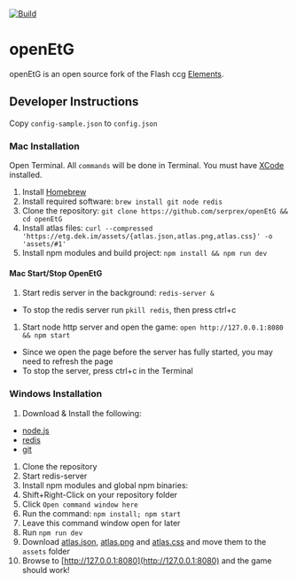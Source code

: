 [![Build](https://travis-ci.org/serprex/openEtG.svg?branch=master)](https://travis-ci.org/serprex/openEtG)

# openEtG

openEtG is an open source fork of the Flash ccg [Elements](http://elementsthegame.com).

## Developer Instructions

Copy `config-sample.json` to `config.json`

### Mac Installation

Open Terminal. All `commands` will be done in Terminal. You must have [XCode](https://developer.apple.com/xcode) installed.

1. Install [Homebrew](https://brew.sh)
1. Install required software: `brew install git node redis`
1. Clone the repository: `git clone https://github.com/serprex/openEtG && cd openEtG`
1. Install atlas files: `curl --compressed 'https://etg.dek.im/assets/{atlas.json,atlas.png,atlas.css}' -o 'assets/#1'`
1. Install npm modules and build project: `npm install && npm run dev`

#### Mac Start/Stop OpenEtG

1. Start redis server in the background: `redis-server &`
  * To stop the redis server run `pkill redis`, then press ctrl+c
1. Start node http server and open the game: `open http://127.0.0.1:8080 && npm start`
  * Since we open the page before the server has fully started, you may need to refresh the page
  * To stop the server, press ctrl+c in the Terminal

### Windows Installation

1. Download & Install the following:
  * [node.js](https://nodejs.org)
  * [redis](https://github.com/MSOpenTech/redis/releases)
  * [git](https://git-scm.com/download/win)
1. Clone the repository
1. Start redis-server
1. Install npm modules and global npm binaries:
  1. Shift+Right-Click on your repository folder
  1. Click `Open command window here`
  1. Run the command: `npm install; npm start`
  1. Leave this command window open for later
  1. Run `npm run dev`
  1. Download [atlas.json](https://etg.dek.im/assets/atlas.json), [atlas.png](https://etg.dek.im/assets/atlas.png) and [atlas.css](https://etg.dek.im/assets/atlas.css) and move them to the `assets` folder
1. Browse to [http://127.0.0.1:8080](http://127.0.0.1:8080) and the game should work!
